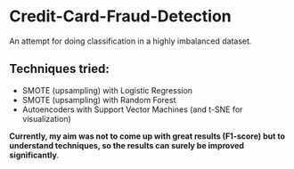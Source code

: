 # Credit-Card-Fraud-Detection
An attempt for doing classification in a highly imbalanced dataset.  

## Techniques tried: 
- SMOTE (upsampling) with Logistic Regression
- SMOTE (upsampling) with Random Forest
- Autoencoders with Support Vector Machines (and t-SNE for visualization)  

**Currently, my aim was not to come up with great results (F1-score) but to understand techniques, so the results can surely be improved significantly**.  
